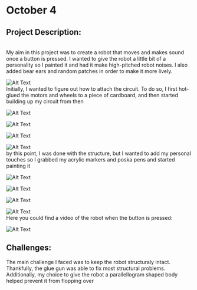 # October 4
## Project Description:
</br>
My aim in this project was to create a robot that moves and makes sound once a button is pressed. I wanted to give the robot a little bit of a personality so I painted it and had it make high-pitched robot noises. I also added bear ears and random patches in order to make it more lively.
 
![Alt Text](https://github.com/BaraaAlJorf/PerformingRobots/blob/master/October4/20201004_212900.jpg)
</br>
Initially, I wanted to figure out how to attach the circuit. To do so, I first hot-glued the motors and wheels to a piece of cardboard, and then started building up my circuit from then
 
 ![Alt Text](https://github.com/BaraaAlJorf/PerformingRobots/blob/master/September%2028/20200927_155333.jpg)
  
 ![Alt Text](https://github.com/BaraaAlJorf/PerformingRobots/blob/master/September%2028/20200927_155333.jpg)
  
 ![Alt Text](https://github.com/BaraaAlJorf/PerformingRobots/blob/master/September%2028/20200927_155333.jpg)
  
 ![Alt Text](https://github.com/BaraaAlJorf/PerformingRobots/blob/master/September%2028/20200927_155333.jpg)
</br>
by this point, I was done with the structure, but I wanted to add my personal touches so I grabbed my acrylic markers and poska pens and started painting it
 
 ![Alt Text](https://github.com/BaraaAlJorf/PerformingRobots/blob/master/September%2028/20200927_155333.jpg)
  
 ![Alt Text](https://github.com/BaraaAlJorf/PerformingRobots/blob/master/September%2028/20200927_155333.jpg)
  
 ![Alt Text](https://github.com/BaraaAlJorf/PerformingRobots/blob/master/September%2028/20200927_155333.jpg)
  
 ![Alt Text](https://github.com/BaraaAlJorf/PerformingRobots/blob/master/September%2028/20200927_155333.jpg)
</br>
Here you could find a video of the robot when the button is pressed:
 
 ![Alt Text](https://github.com/BaraaAlJorf/PerformingRobots/blob/master/September%2028/20200927_155333.jpg)
## Challenges:

The main challenge I faced was to keep the robot structuraly intact. Thankfully, the glue gun was able to fix most structural problems. Additionally, my choice to give the robot a parallellogram shaped body helped prevent it from flopping over
